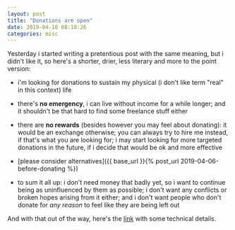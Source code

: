 ```yaml
---
layout: post
title: "Donations are open"
date: 2019-04-18 08:18:26
categories: misc
---
```


Yesterday i started writing a pretentious post with the same meaning, but i
didn't like it, so here's a shorter, drier, less literary and more to the point
version:

<cut/>

- i'm looking for donations to sustain my physical (i don't like term "real" in
  this context) life

- there's **no emergency**, i can live without income for a while longer; and it
  shouldn't be that hard to find some freelance stuff either

- there are **no rewards** (besides however you may feel about donating): it
  would be an exchange otherwise; you can always try to hire me instead, if
  that's what you are looking for; i may start looking for more targeted
  donations in the future, if i decide that would be ok and more effective

- [please consider alternatives]({{ base_url }}{% post_url 2019-04-06-before-donating %})

- to sum it all up: i don't need money that badly yet, so i want to continue
  being as uninfluenced by them as possible; i don't want any conflicts or
  broken hopes arising from it either; and i don't want people who don't donate
  for *any reason* to feel like they are being left out

And with that out of the way, here's the [link](/donate/) with some technical
details.
